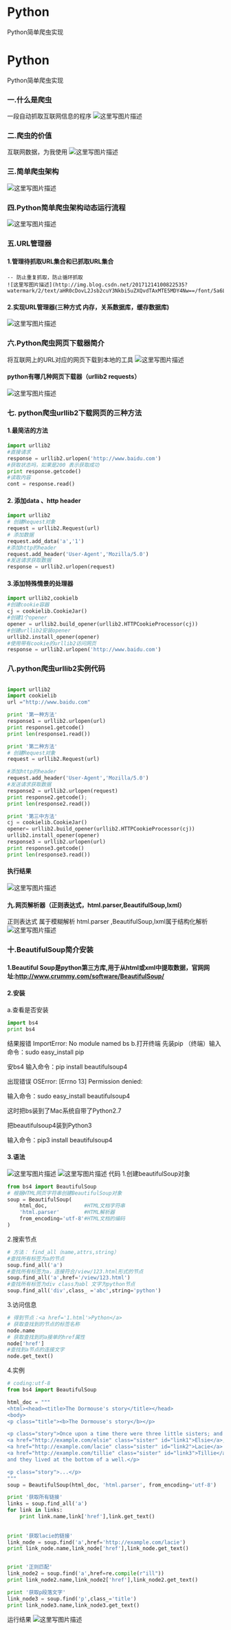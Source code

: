 # Python
Python简单爬虫实现
# Python
Python简单爬虫实现
### 一.什么是爬虫
  一段自动抓取互联网信息的程序
  ![这里写图片描述](http://img.blog.csdn.net/20171214095233879?watermark/2/text/aHR0cDovL2Jsb2cuY3Nkbi5uZXQvdTAxMTE5MDY4Nw==/font/5a6L5L2T/fontsize/400/fill/I0JBQkFCMA==/dissolve/70/gravity/SouthEast) 
### 二.爬虫的价值
互联网数据，为我使用
![这里写图片描述](http://img.blog.csdn.net/20171214095518600?watermark/2/text/aHR0cDovL2Jsb2cuY3Nkbi5uZXQvdTAxMTE5MDY4Nw==/font/5a6L5L2T/fontsize/400/fill/I0JBQkFCMA==/dissolve/70/gravity/SouthEast)
### 三.简单爬虫架构
![这里写图片描述](http://img.blog.csdn.net/20171214095721592?watermark/2/text/aHR0cDovL2Jsb2cuY3Nkbi5uZXQvdTAxMTE5MDY4Nw==/font/5a6L5L2T/fontsize/400/fill/I0JBQkFCMA==/dissolve/70/gravity/SouthEast)
### 四.Python简单爬虫架构动态运行流程
![这里写图片描述](http://img.blog.csdn.net/20171214100537239?watermark/2/text/aHR0cDovL2Jsb2cuY3Nkbi5uZXQvdTAxMTE5MDY4Nw==/font/5a6L5L2T/fontsize/400/fill/I0JBQkFCMA==/dissolve/70/gravity/SouthEast)
### 五.URL管理器
#### 1.管理待抓取URL集合和已抓取URL集合
    -- 防止重复抓取，防止循环抓取
    ![这里写图片描述](http://img.blog.csdn.net/20171214100822535?watermark/2/text/aHR0cDovL2Jsb2cuY3Nkbi5uZXQvdTAxMTE5MDY4Nw==/font/5a6L5L2T/fontsize/400/fill/I0JBQkFCMA==/dissolve/70/gravity/SouthEast)
 ####   2.实现URL管理器(三种方式 内存，关系数据库，缓存数据库)
![这里写图片描述](http://img.blog.csdn.net/20171214101204509?watermark/2/text/aHR0cDovL2Jsb2cuY3Nkbi5uZXQvdTAxMTE5MDY4Nw==/font/5a6L5L2T/fontsize/400/fill/I0JBQkFCMA==/dissolve/70/gravity/SouthEast)
### 六.Python爬虫网页下载器简介
将互联网上的URL对应的网页下载到本地的工具
![这里写图片描述](http://img.blog.csdn.net/20171214101500288?watermark/2/text/aHR0cDovL2Jsb2cuY3Nkbi5uZXQvdTAxMTE5MDY4Nw==/font/5a6L5L2T/fontsize/400/fill/I0JBQkFCMA==/dissolve/70/gravity/SouthEast)
#### python有哪几种网页下载器（urllib2   requests）
![这里写图片描述](http://img.blog.csdn.net/20171214101703299?watermark/2/text/aHR0cDovL2Jsb2cuY3Nkbi5uZXQvdTAxMTE5MDY4Nw==/font/5a6L5L2T/fontsize/400/fill/I0JBQkFCMA==/dissolve/70/gravity/SouthEast)
### 七. python爬虫urllib2下载网页的三种方法
#### 1.最简洁的方法
```python
import urllib2
#直接请求
response = urllib2.urlopen('http://www.baidu.com')
#获取状态吗，如果是200 表示获取成功
print response.getcode()
#读取内容
cont = response.read()
```
#### 2. 添加data 、http header

```python
import urllib2
# 创建Request对象
request = urllib2.Request(url)
# 添加数据
request.add_data('a','1')
#添加http的header
request.add_header('User-Agent','Mozilla/5.0')
#发送请求获取数据
response = urllib2.urlopen(request)
```
#### 3.添加特殊情景的处理器
```python
import urllib2,cookielb
#创建cookie容器
cj = cookielib.CookieJar()
#创建1个opener
opener = urllib2.build_opener(urllib2.HTTPCookieProcessor(cj))
#创建urllib2安装opener
urllib2.install_opener(opener)
#使用带有cookie的urllib2访问网页
response = urllib2.urlopen('http://www.baidu.com')
```
### 八.python爬虫urllib2实例代码
```python

import urllib2
import cookielib
url ="http://www.baidu.com"

print '第一种方法'
response1 = urllib2.urlopen(url)
print response1.getcode()
print len(response1.read())

print '第二种方法'
# 创建Request对象
request = urllib2.Request(url)

#添加http的header
request.add_header('User-Agent','Mozilla/5.0')
#发送请求获取数据
response2 = urllib2.urlopen(request)
print response2.getcode();
print len(response2.read())

print '第三中方法'
cj = cookielib.CookieJar()
opener= urllib2.build_opener(urllib2.HTTPCookieProcessor(cj))
urllib2.install_opener(opener)
response3 = urllib2.urlopen(url)
print response3.getcode()
print len(response3.read())
```
#### 执行结果
![这里写图片描述](http://img.blog.csdn.net/20171214104633565?watermark/2/text/aHR0cDovL2Jsb2cuY3Nkbi5uZXQvdTAxMTE5MDY4Nw==/font/5a6L5L2T/fontsize/400/fill/I0JBQkFCMA==/dissolve/70/gravity/SouthEast)
#### 九.网页解析器（正则表达式，html.parser,BeautifulSoup,lxml）
正则表达式 属于模糊解析
 html.parser ,BeautifulSoup,lxml属于结构化解析
 ![这里写图片描述](http://img.blog.csdn.net/20171214105312831?watermark/2/text/aHR0cDovL2Jsb2cuY3Nkbi5uZXQvdTAxMTE5MDY4Nw==/font/5a6L5L2T/fontsize/400/fill/I0JBQkFCMA==/dissolve/70/gravity/SouthEast)
### 十.BeautifulSoup简介安装
#### 1.Beautiful Soup是python第三方库,用于从html或xml中提取数据，官网网址:http://www.crummy.com/software/BeautifulSoup/
#### 2.安装
a.查看是否安装
```python
import bs4
print bs4
```
结果报错 ImportError: No module named bs
b.打开终端
先装pip （终端）输入命令：sudo easy_install pip

安bs4 输入命令：pip install beautifulsoup4

出现错误 
OSError: [Errno 13] Permission denied:

输入命令：sudo easy_install beautifulsoup4

这时把bs装到了Mac系统自带了Python2.7

把beautifulsoup4装到Python3

输入命令：pip3 install beautifulsoup4
#### 3.语法
![这里写图片描述](http://img.blog.csdn.net/20171214111201851?watermark/2/text/aHR0cDovL2Jsb2cuY3Nkbi5uZXQvdTAxMTE5MDY4Nw==/font/5a6L5L2T/fontsize/400/fill/I0JBQkFCMA==/dissolve/70/gravity/SouthEast)
![这里写图片描述](http://img.blog.csdn.net/20171214111431917?watermark/2/text/aHR0cDovL2Jsb2cuY3Nkbi5uZXQvdTAxMTE5MDY4Nw==/font/5a6L5L2T/fontsize/400/fill/I0JBQkFCMA==/dissolve/70/gravity/SouthEast)
代码
1.创建beautifulSoup对象
```python
from bs4 import BeautifulSoup
# 根据HTML网页字符串创建BeautifulSoup对象
soup = BeautifulSoup(
    html_doc,            #HTML文档字符串
    'html.parser'        #HTML解析器
    from_encoding='utf-8'#HTML文档的编码
)

```
2.搜索节点
```python
# 方法： find_all（name,attrs,string）
#查找所有标签为a的节点
soup.find_all('a')
#查找所有标签为a，连接符合/view/123.html形式的节点
soup.find_all('a',href='/view/123.html')
#查找所有标签为div class为abl 文字为python节点
soup.find_all('div',class_ ='abc',string='python')
```
3.访问信息
```python
# 得到节点：<a href='1.html'>Python</a>
# 获取查找到的节点的标签名称
node.name
# 获取查找到的a接单的href属性
node['href']
#查找到a节点的连接文字
node.get_text()
```
4.实例
```python
# coding:utf-8
from bs4 import BeautifulSoup

html_doc = """
<html><head><title>The Dormouse's story</title></head>
<body>
<p class="title"><b>The Dormouse's story</b></p>

<p class="story">Once upon a time there were three little sisters; and their names were
<a href="http://example.com/elsie" class="sister" id="link1">Elsie</a>,
<a href="http://example.com/lacie" class="sister" id="link2">Lacie</a> and
<a href="http://example.com/tillie" class="sister" id="link3">Tillie</a>;
and they lived at the bottom of a well.</p>

<p class="story">...</p>
"""
soup = BeautifulSoup(html_doc, 'html.parser', from_encoding='utf-8')

print '获取所有链接'
links = soup.find_all('a')
for link in links:
    print link.name,link['href'],link.get_text()
 
 
print '获取lacie的链接'
link_node = soup.find('a',href='http://example.com/lacie')
print link_node.name,link_node['href'],link_node.get_text()


print '正则匹配'
link_node2 = soup.find('a',href=re.compile(r"ill"))
print link_node2.name,link_node2['href'],link_node2.get_text()

print '获取p段落文字'
link_node3 = soup.find('p',class_='title')
print link_node3.name,link_node3.get_text()
```
运行结果
![这里写图片描述](http://img.blog.csdn.net/20171214120318575?watermark/2/text/aHR0cDovL2Jsb2cuY3Nkbi5uZXQvdTAxMTE5MDY4Nw==/font/5a6L5L2T/fontsize/400/fill/I0JBQkFCMA==/dissolve/70/gravity/SouthEast)






 





    
    

